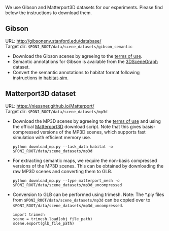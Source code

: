 We use Gibson and Matterport3D datasets for our experiments. Please find below the instructions to download them.

## Gibson
URL: http://gibsonenv.stanford.edu/database/ </br>
Target dir: `$PONI_ROOT/data/scene_datasets/gibson_semantic` 

* Download the Gibson scenes by agreeing to the [terms of use](https://github.com/StanfordVL/GibsonEnv#database).
* Semantic annotations for Gibson is available from the [3DSceneGraph](https://3dscenegraph.stanford.edu/) dataset.
* Convert the semantic annotations to habitat format following instructions in [habitat-sim](https://github.com/facebookresearch/habitat-sim/blob/main/DATASETS.md#gibson-and-3dscenegraph-datasets).


## Matterport3D dataset
URL: https://niessner.github.io/Matterport/ </br>
Target dir: `$PONI_ROOT/data/scene_datasets/mp3d`

* Download the MP3D scenes by agreeing to the [terms of use](http://kaldir.vc.in.tum.de/matterport/MP_TOS.pdf) and using the offical [Matterport3D](https://niessner.github.io/Matterport/) download script. Note that this gives basis-compressed versions of the MP3D scenes, which supports fast simulation with efficient memory use.
    ```
    python download_mp.py --task_data habitat -o $PONI_ROOT/data/scene_datasets/mp3d
    ```
* For extracting semantic maps, we require the non-basis compressed versions of the MP3D scenes. This can be obtained by downloading the raw MP3D scenes and converting them to GLB.
    ```
    python download_mp.py --type matterport_mesh -o $PONI_ROOT/data/scene_datasets/mp3d_uncompressed
    ```
* Conversion to GLB can be performed using trimesh. Note: The *.ply files from `$PONI_ROOT/data/scene_datasets/mp3d` can be copied over to `$PONI_ROOT/data/scene_datasets/mp3d_uncompressed`.
    ```
    import trimesh
    scene = trimesh.load(obj_file_path)
    scene.export(glb_file_path)
    ```